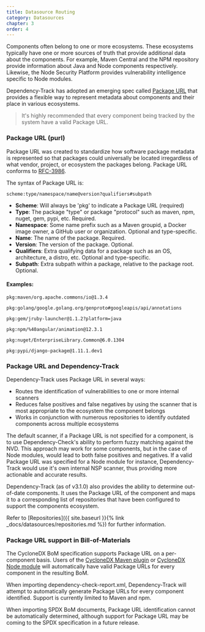```yaml
---
title: Datasource Routing
category: Datasources
chapter: 3
order: 4
---
```


Components often belong to one or more ecosystems. These ecosystems typically have one or more sources of 
truth that provide additional data about the components. For example, Maven Central and the NPM repository provide 
information about Java and Node components respectively. Likewise, the Node Security Platform provides vulnerability 
intelligence specific to Node modules.

Dependency-Track has adopted an emerging spec called [Package URL](https://github.com/package-url/purl-spec) that
provides a flexible way to represent metadata about components and their place in various ecosystems.

> It's highly recommended that every component being tracked by the system have a valid Package URL. 

### Package URL (purl)

Package URL was created to standardize how software package metadata is represented so that packages could universally
be located irregardless of what vendor, project, or ecosystem the packages belong. Package URL conforms to [RFC-3986](https://tools.ietf.org/html/rfc3986).

The syntax of Package URL is:
```
scheme:type/namespace/name@version?qualifiers#subpath
```

* **Scheme**: Will always be 'pkg' to indicate a Package URL (required)
* **Type**: The package "type" or package "protocol" such as maven, npm, nuget, gem, pypi, etc. Required.
* **Namespace**: Some name prefix such as a Maven groupid, a Docker image owner, a GitHub user or organization. Optional and type-specific.
* **Name**: The name of the package. Required.
* **Version**: The version of the package. Optional.
* **Qualifiers**: Extra qualifying data for a package such as an OS, architecture, a distro, etc. Optional and type-specific.
* **Subpath**: Extra subpath within a package, relative to the package root. Optional.

#### Examples:

```
pkg:maven/org.apache.commons/io@1.3.4

pkg:golang/google.golang.org/genproto#googleapis/api/annotations

pkg:gem/jruby-launcher@1.1.2?platform=java

pkg:npm/%40angular/animation@12.3.1

pkg:nuget/EnterpriseLibrary.Common@6.0.1304

pkg:pypi/django-package@1.11.1.dev1
```

### Package URL and Dependency-Track

Dependency-Track uses Package URL in several ways:

* Routes the identification of vulnerabilities to one or more internal scanners
* Reduces false positives and false negatives by using the scanner that is most appropriate to the ecosystem the component belongs
* Works in conjunction with numerous repositories to identify outdated components across multiple ecosystems

The default scanner, if a Package URL is not specified for a component, is to use Dependency-Check's ability to perform
fuzzy matching against the NVD. This approach may work for some components, but in the case of Node modules, would lead
to both false positives and negatives. If a valid Package URL was specified for a Node module for instance, Dependency-Track
would use it's own internal NSP scanner, thus providing more actionable and accurate results.

Dependency-Track (as of v3.1.0) also provides the ability to determine out-of-date components. It uses the Package URL
of the component and maps it to a corresponding list of repositories that have been configured to support the components 
ecosystem.

Refer to [Repositories]({{ site.baseurl }}{% link _docs/datasources/repositories.md %}) for further information.

### Package URL support in Bill-of-Materials

The CycloneDX BoM specification supports Package URL on a per-component basis. Users of the 
[CycloneDX Maven plugin](https://github.com/CycloneDX/cyclonedx-maven-plugin) or
[CycloneDX Node module](https://github.com/CycloneDX/cyclonedx-node-module) will automatically have valid Package URLs 
for every component in the resulting BoM. 

When importing dependency-check-report.xml, Dependency-Track will attempt to automatically generate Package URLs for 
every component identified. Support is currently limited to Maven and npm.

When importing SPDX BoM documents, Package URL identification cannot be automatically determined, although support 
for Package URL may be coming to the SPDX specification in a future release.